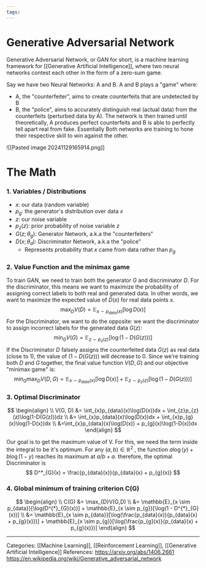 ```yaml
---
tags:
---
```

# Generative Adversarial Network
Generative Adversarial Network, or GAN for short, is a machine learning framework for [[Generative Artificial Intelligence]], where two neural networks contest each other in the form of a zero-sum game. 

Say we have two Neural Networks: A and B. A and B plays a "game" where:
- A, the "counterfeiter", aims to create counterfeits that are undetected by B
- B, the "police", aims to accurately distinguish real (actual data) from the counterfeits (perturbed data by A).
The network is then trained until theoretically, A produces perfect counterfeits and B is able to perfectly tell apart real from fake. Essentially Both networks are training to hone their respective skill to win against the other.

![[Pasted image 20241129165914.png]]


# The Math
### 1. Variables / Distributions
- $x$: our data (random variable)
- $p_g$: the generator's distribution over data $x$
- $z$: our noise variable
- $p_z(z)$: prior probability of noise variable $z$
- $G(z; \theta_{g})$: Generator Network, a.k.a the "counterfeiters"
- $D(x; \theta_{d})$: Discriminator Network, a.k.a the "police"
	- Represents probability that $x$ came from data rather than $p_g$

### 2. Value Function and the minimax game
To train GAN, we need to train both the generator $G$ and discriminator $D$. For the discriminator, this means we want to maximize the probability of assigning correct labels to both real and generated data. In other words, we want to maximize the expected value of $D(x)$ for real data points $x$.
$$
\max_{D}V(D) = \mathbb{E}_{x \sim p_{data}(x)}[\log D(x)]
$$
For the Discriminator, we want to do the opposite: we want the discriminator to assign incorrect labels for the generated data $G(z)$:
$$
\min_{G}V(G) = \mathbb{E}_{z \sim p_{z}(z)}[\log(1 - D(G(z)))]
$$
If the Discriminator $D$ falsely assigns the counterfeited data $G(z)$ as real data (close to 1), the value of $(1-D(G(z)))$ will decrease to 0. 
Since we're training both $D$ and $G$ together, the final value function $V(D, G)$ and our objective "minimax game" is:
$$
\min_{G}\max_{D}V(D, G) =\mathbb{E}_{x \sim p_{data}(x)}[\log D(x)] +\mathbb{E}_{z \sim p_{z}(z)}[\log(1 - D(G(z)))] 
$$
### 3. Optimal Discriminator
$$
\begin{align} \\
V(G, D) &= \int_{x}p_{data}(x)\log(D(x))dx + \int_{z}p_{z}(z)\log(1-D(G(z)))dz  \\
&= \int_{x}p_{data}(x)\log(D(x))dx + \int_{x}p_{g}(x)\log(1-D(x))dx \\
&=\int_{x}p_{data}(x)\log(D(x)) + p_{g}(x)\log(1-D(x))dx 
\end{align}
$$

Our goal is to get the maximum value of V. For this, we need the term inside the integral to be it's optimum. For any $(a, b) \in \mathbb{R}^2$ , the function $a\log(y) + b\log(1 - y)$ reaches its maximum at $a/b+a$. therefore, the optimal Discriminator is
$$
D^*_{G}(x) = \frac{p_{data}(x)}{p_{data}(x) + p_{g}(x)}
$$

### 4. Global minimum of training criterion C(G)
$$
\begin{align} \\
C(G) &= \max_{D}V(G,D) \\
&= \mathbb{E}_{x \sim p_{data}}[\log(D^{*}_{G}(x))] + \mathbb{E}_{x \sim p_{g}}[\log(1 - D^{*}_{G}(x))]  \\
&= \mathbb{E}_{x \sim p_{data}}[\log(\frac{p_{data}(x)}{p_{data}(x) + p_{g}(x)})] + \mathbb{E}_{x \sim p_{g}}[\log(\frac{p_{g}(x)}{p_{data}(x) + p_{g}(x)})]
\end{align}
$$




---
Categories: [[Machine Learning]], [[Reinforcement Learning]], [[Generative Artificial Intelligence]]
References:
https://arxiv.org/abs/1406.2661
https://en.wikipedia.org/wiki/Generative_adversarial_network